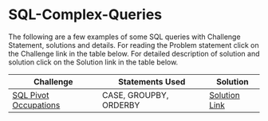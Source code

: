 # SQL-Complex-Queries
The following are a few examples of some SQL queries with Challenge Statement, solutions and details.
For reading the Problem statement click on the Challenge link in the table below.
For detailed description of solution and solution click on the Solution link in the table below.

| Challenge  | Statements Used |Solution |
| ------------- | ------------- | ------------|
|[SQL Pivot Occupations](https://www.hackerrank.com/challenges/occupations/problem) | CASE, GROUPBY, ORDERBY  | [Solution Link](Occupation_Pivot.sql)|

